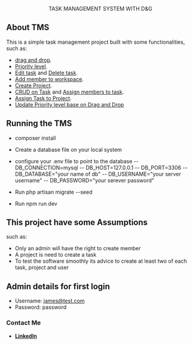 <p align="center">
TASK MANAGEMENT SYSTEM WITH D&G
</p>

## About TMS

This is a simple task management project built with some functionalities, such as:

- [drag and drop]('').
- [Priority level](').
- [Edit task]('') and [Delete task]('').
- [Add member to workspace]('').
- [Create Project]('').
- [CRUD on Task]('') and [Assign members to task]('').
- [Assign Task to Project]('').
- [Update Priority level base on Drag and Drop]('')


## Running the TMS
 
- composer install
- Create a database file on your local system
- configure your .env file to point to the database
-- DB_CONNECTION=mysql
-- DB_HOST=127.0.0.1
-- DB_PORT=3306
-- DB_DATABASE="your name of db"
-- DB_USERNAME="your server username"
-- DB_PASSWORD="your serever password"

- Run php artisan migrate --seed
- Run npm run dev

## This project have some Assumptions
 such as:
- Only an admin will have the right to create member
- A project is need to create a task
- To test the software smoothly its advice to create at least two of each task, project and user

## Admin details for first login

- Username: james@test.com
- Password: password

### Contact Me

- **[LinkedIn](https://linkedin.com/in/jacreator)**
